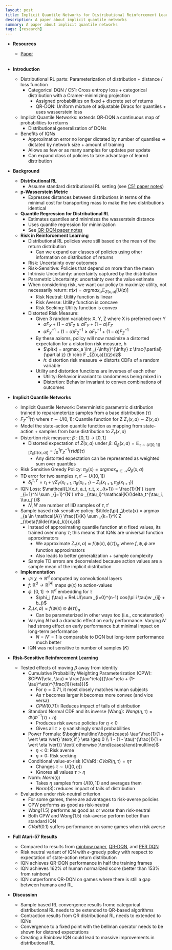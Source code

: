 ```yaml
---
layout: post
title: Implicit Quantile Networks for Distributional Reinforcement Learning
description: A paper about implicit quantile networks
summary: A paper about implicit quantile networks
tags: [research]
---
```


* **Resources**
    - [Paper](https://arxiv.org/abs/1806.06923)
<br><br/>

* **Introduction**
    * Distributional RL parts: Parameterization of distribution + distance / loss function
        * Categorical DQN / C51: Cross entropy loss + categorical distribution with a Cramer-minimizing projection
            * Assigned probabilities on fixed + discrete set of returns
            * QR-DQN: Uniform mixture of adjustable Diracs for quantiles + uses wasserstein loss
    * Implicit Quantile Networks: extends QR-DQN a continuous map of probabilities to returns
        * Distributional generalization of DQNs
    * Benefits of IQNs
        * Approximation error no longer dictated by number of quantiles $\rightarrow$ dictated by network size + amount of training
        * Allows as few or as many samples for updates per update
        * Can expand class of policies to take advantage of learnd distribution
* **Background**
    * **Distributional RL**
        * Assume standard distributional RL setting (see [C51 paper notes](https://samratsahoo.com/2025/04/27/c51))
    * **p-Wasserstein Metric**
        * Expresses distances between distributions in terms of the minimal cost for transporting mass to make the two distributions identical
    * **Quantile Regression for Distributional RL**
        * Estimates quantiles and minimizes the wasserstein distance
        * Uses quantile regression for minimization
        * See [QR-DQN paper notes](https://samratsahoo.com/2025/05/05/qr-dqn)
    * **Risk in Reinforcement Learning**
        * Distributional RL policies were still based on the mean of the return distribution
            * Can we expand our classes of policies using other information on distribution of returns
        * Risk: Uncertainty over outcomes
        * Risk-Sensitive: Policies that depend on more than the mean
        * Intrinsic Uncertainty: uncertainty captured by the distribution
        * Parametric Uncertainty: uncertainty over the value estimate
        * When considering risk, we want our policy to maximize utility, not necessarily return: $\pi(x) = argmax_a \mathbb{E} _{Z(x,a)}[U(z)]$
            * Risk Neutral: Utility function is linear
            * Risk Averse: Utility function is concave
            * Risk Seeking: Utility function is convex
        * Distorted Risk Measure:
            * Given 3 random variables: X, Y, Z where X is preferred over Y
                * $\alpha F_X + (1 - \alpha)F_Z \geq \alpha F_Y + (1 - \alpha)F_Z$
                * $\alpha F_X^{-1} + (1 - \alpha)F_Z^{-1} \geq \alpha F_Y^{-1} + (1 - \alpha)F_Z^{-1}$
            * By these axioms, policy will now maximize a distorted expectation for a distortion risk measure, h
                * $\pi(x) = argmax_a \int _{-\infty}^{\infty} z \frac{\partial}{\partial z} (h \circ F _{Z(x,a)})(z)dz$
                * $h$: distortion risk measure $\rightarrow$ distorts CDFs of a random variable
            * Utility and distortion functions are inverses of each other
                * Utility: Behavior invariant to randomness being mixed in
                * Distortion: Behavior invariant to convex combinations of outcomes
* **Implicit Quantile Networks**
    * Implicit Quantile Network: Deterministic parametric distribution trained to reparameterize samples from a base distribution ($\tau$)
    * $F_Z^{-1}(\tau)$ where $\tau \sim U(0,1)$: Quantile function for Z
        $Z _\tau(x,a) \sim Z(x,a)$
    * Model the state-action quantile function as mapping from state-action + samples from base distribution to $Z _\tau(x,a)$
    * Distortion risk measure: $\beta: [0,1]\rightarrow[0,1]$
        * Distorted expectation of $Z(x,a)$ under $\beta$: $Q _\beta(x,a) = \mathbb{E} _{\tau \sim U([0,1])[Z _\beta(\tau)(x,a)]} = \int_0^1 F_Z^{-1}(\tau)d\beta(\tau)$
            * Any distorted expectation can be represented as weighted sum over quantiles
    * Risk Sensitive Greedy Policy: $\pi _\beta(x) = argmax _{a \in \mathcal{A}}Q _\beta(x,a)$
    * TD error for two samples $\tau, \tau' \sim U([0,1])$
        * $\delta^{\tau, \tau'}_t = r_t + \gamma Z _{\tau'}(x _{t+1},\pi _\beta(x _{t+1}) - Z _{\tau}(x _{t+1},\pi _\beta(x _{t+1}))$
    * IQN Loss: $\mathcal{L}(x_t, a_t, r_t, x _{t+1}) = \frac{1}{N'} \sum _{i=1}^N \sum _{j=1}^{N'} \rho _{\tau_i}^\mathcal{K}(\delta_t^{\tau_i, \tau_j'})$
        * $N, N'$ are number of IID samples of $\tau, \tau'$
    * Sample based risk sensitive policy: $\tilde{\pi} _\beta(x) = argmax _{a \in \mathcal{A}} \frac{1}{K} \sum _{k=1}^K Z _{\beta(\tilde{\tau}_k)}(x,a)$
        * Instead of approximating quantile function at $n$ fixed values, its trained over many $\tau$; this means that IQNs are universal function approximators
            * We approximate $Z _\tau(x,a) \approx f(\psi(x), \phi(\tau))_a$ where $f, \psi, \phi$ are function approximators
            * Also leads to better generalization + sample complexity
        * Sample TD errors are decorrelated because action values are a sample mean of the implicit distribution
    * **Implementation**
        * $\psi$: $\chi \rightarrow \mathbb{R}^d$ computed by convolutional layers
        * $f$: $\mathbb{R}^d \rightarrow \mathbb{R}^{\vert A \vert}$ maps $\psi(x)$ to action-values
        * $\phi$: $[0,1] \rightarrow \mathbb{R}^d$ embedding for $\tau$
            * $\phi_j (\tau) = ReLU(\sum _{i=0}^{n-1} cos(\pi i \tau)w _{ij} + b_j)$
        * $Z _\tau(x,a) \approx f(\psi(x) \odot \phi(\tau))_a$
            * Can be parameterized in other ways too (i.e., concatenation)
        * Varying $N$ had a dramatic effect on early performance. Varying $N'$ had strong effect on early performance but minimal impact on long-term performance
            * $N = N' = 1$ is comparable to DQN but long-term performance much better
        * IQN was not sensitive to number of samples ($K$)
* **Risk-Sensitive Reinforcement Learning**
    * Tested effects of moving $\beta$ away from identity
        * Cumulative Probability Weighting Parameterization (CPW): $CPW(\eta, \tau) = \frac{\tau^\eta}{(\tau^\eta + (1- \tau)^\eta)^{\frac{1}{\eta}}}$
            * For $\eta = 0.71$, it most closely matches human subjects
            * As $\tau$ becomes larger it becomes more convex (and vice versa)
            * $CPW(0.71)$: Reduces impact of tails of distribution
        * Standard Normal CDF and its inverse (Wang): $Wang(\eta, \tau) = \Phi(\Phi^{-1}(\tau) +\eta)$
            * Produces risk averse policies for $\eta < 0$
            * Gives all $\tau > \eta$ vanishingly small probabilities
        * Power Formula: $\begin{multline}\begin{cases} \tau^\frac{1}{1 + \vert \eta \vert} \text{ if } \eta \geq 0 \\ 1 - (1 - \tau)^{\frac{1}{1 + \vert \eta \vert}} \text{ otherwise }\end{cases}\end{multline}$
            * $\eta < 0$: Risk averse
            * $\eta > 0$: Risk seeking
        * Conditional value-at-risk (CVaR): $CVaR(\eta, \tau) = \eta \tau$
            * Changes $\tau \sim U([0 ,\eta])$
            * IGnores all values $\tau > \eta$
        * Norm: $Norm(\eta)$
            * Takes $\eta$ samples from $U([0,1])$ and averages them
            * $Norm(3)$: reduces impact of tails of distribution 
    * Evaluation under risk-neutral criterion
        * For some games, there are advantages to risk-averse policies
        * CPW performs as good as risk-neutral
        * $Wang(1.5)$ performs as good as or worse than risk-neutral
        * Both CPW and $Wang(1.5)$ risk-averse perform better than standard IQN
        * $CVaR(0.1)$ suffers performance on some games when risk averse    
* **Full Atari-57 Results**
    * Compared to results from [rainbow paper](https://samratsahoo.com/2025/04/05/rainbow), [QR-DQN](https://samratsahoo.com/2025/05/05/qr-dqn), and [PER DQN](https://samratsahoo.com/2025/04/04/prioritized-experience-replay)
    * Risk neutral variant of IQN with $\epsilon$-greedy policy with respect to expectation of state-action return distribution
    * IQN achieves QR-DQN performance in half the training frames
    * IQN achieves 162% of human normalized score (better than 153% from rainbow)
    * IQN outperforms QR-DQN on games where there is still a gap between humans and RL
* **Discussion**
    * Sample based RL convergence results fromc categorical distributional RL needs to be extended to QR-based algorithms
    * Contraction results from QR distributional RL needs to extended to IQNs
    * Convergence to a fixed point with the bellman operator needs to be shown for distored expectations
    * Creating a Rainbow IQN could lead to massive improvements in distributional RL